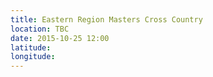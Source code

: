 ```yaml
---
title: Eastern Region Masters Cross Country
location: TBC
date: 2015-10-25 12:00
latitude: 
longitude: 
---
```

